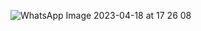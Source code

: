 ![WhatsApp Image 2023-04-18 at 17 26 08](https://user-images.githubusercontent.com/83288606/232769789-0cd19534-7594-41ad-9b06-50e644a13211.jpeg)
